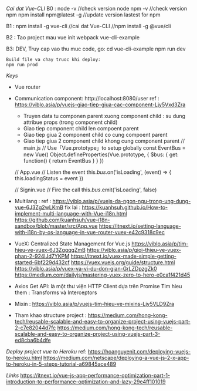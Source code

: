 *Cai dat Vue-CLI*
B0 :
    node -v  //check version node
    npm -v   //check version npm
    npm install npm@latest -g   //update version lastest for npm

B1 : npm install -g vue-cli   //cai dat Vue-CLI
     //npm install -g @vue/cli

B2 : Tao project mau
    vue init webpack vue-cli-example

B3: DEV, Truy cap vao thu muc code, go:
    cd vue-cli-example
    npm run dev

    Build file va chay truoc khi deploy:
    npm run prod

*Keys*
- Vue router
- Communication component: http://localhost:8080/user
    ref : https://viblo.asia/p/vuejs-giao-tiep-giua-cac-component-Ljy5Vxd3Zra
    + Truyen data tu componen parent xuong component child : su dung attribue props (trong component child)
    + Giao tiep component child len compoent parent
    + Giao tiep giua 2 component child co cung compoent parent
    + Giao tiep giua 2 component child khong cung component parent
    // main.js
    // Use「Vue.prototype」to setup globally
    const EventBus = new Vue()
    Object.defineProperties(Vue.prototype, {
        $bus: {
            get: function() {
                return EventBus
            }
        }
    })

    // App.vue
    // Listen the event
    this.$bus.$on('isLoading', (event) => {
        this.loadingStatus = event
    })

    // Signin.vue
    // Fire the call
    this.$bus.$emit('isLoading', false)

- Multilang :
    ref : https://viblo.asia/p/vuejs-da-ngon-ngu-trong-ung-dung-vue-6J3Zg2wLKmB
    fix lai : https://kuanhsuh.github.io/How-to-implement-multi-language-with-Vue-i18n.html
              https://github.com/kuanhsuh/vue-i18n-sandbox/blob/master/src/App.vue
    https://itnext.io/setting-language-with-i18n-by-os-language-in-vue-router-vuex-e42c9318c9ec
- VueX: Centralized State Management for Vue.js
    https://viblo.asia/p/tim-hieu-ve-vuex-6J3ZggqqZmB
    https://viblo.asia/p/gioi-thieu-ve-vuex-phan-2-924lJd7YKPM
    https://itnext.io/vuex-made-simple-getting-started-6bf229d432cf
    https://vuex.vuejs.org/guide/structure.html
    https://viblo.asia/p/vuex-va-vi-du-don-gian-GrLZDpzgZk0
    https://medium.com/dailyjs/mastering-vuex-zero-to-hero-e0ca1f421d45
- Axios Get API: là một thư viện HTTP Client dựa trên Promise
    Tim hieu them : Transforms và Interceptors
- Mixin :
  https://viblo.asia/p/vuejs-tim-hieu-ve-mixins-Ljy5VLD9Zra

- Tham khao structure project :
    https://medium.com/hong-kong-tech/reusable-scalable-and-easy-to-organize-project-using-vuejs-part-2-c7e82044d7fc
    https://medium.com/hong-kong-tech/reusable-scalable-and-easy-to-organize-project-using-vuejs-part-3-ed8cba6b4dfe

*Deploy project vue to Heroku*
ref: https://hoanguyenit.com/deploying-vuejs-to-heroku.html
https://medium.com/netscape/deploying-a-vue-js-2-x-app-to-heroku-in-5-steps-tutorial-a69845ace489

*Links*
https://itnext.io/vue-js-app-performance-optimization-part-1-introduction-to-performance-optimization-and-lazy-29e4ff101019

